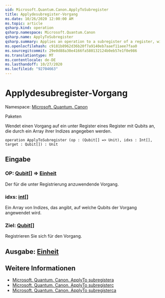 ```yaml
---
uid: Microsoft.Quantum.Canon.ApplyToSubregister
title: Applydesubregister-Vorgang
ms.date: 10/26/2020 12:00:00 AM
ms.topic: article
qsharp.kind: operation
qsharp.namespace: Microsoft.Quantum.Canon
qsharp.name: ApplyToSubregister
qsharp.summary: Applies an operation to a subregister of a register, with qubits specified by an array of their indices.
ms.openlocfilehash: c9181b8962d36b20f7a9140eb7aaef11aee7faa0
ms.sourcegitcommit: 29e0d88a30e4166fa580132124b0eb57e1f0e986
ms.translationtype: MT
ms.contentlocale: de-DE
ms.lasthandoff: 10/27/2020
ms.locfileid: "92704663"
---
```

# <a name="applytosubregister-operation"></a>Applydesubregister-Vorgang

Namespace: [Microsoft. Quantum. Canon](xref:Microsoft.Quantum.Canon)

Paketen [](https://nuget.org/packages/)


Wendet einen Vorgang auf ein unter Register eines Register mit Qubits an, die durch ein Array ihrer Indizes angegeben werden.

```qsharp
operation ApplyToSubregister (op : (Qubit[] => Unit), idxs : Int[], target : Qubit[]) : Unit
```


## <a name="input"></a>Eingabe

### <a name="op--qubit--unit"></a>OP: [Qubit](xref:microsoft.quantum.lang-ref.qubit)[] => [Einheit](xref:microsoft.quantum.lang-ref.unit) 

Der für die unter Registrierung anzuwendende Vorgang.


### <a name="idxs--int"></a>idxs: [int](xref:microsoft.quantum.lang-ref.int)[]

Ein Array von Indizes, das angibt, auf welche Qubits der Vorgang angewendet wird.


### <a name="target--qubit"></a>Ziel: [Qubit](xref:microsoft.quantum.lang-ref.qubit)[]

Registrieren Sie sich für den Vorgang.



## <a name="output--unit"></a>Ausgabe: [Einheit](xref:microsoft.quantum.lang-ref.unit)



## <a name="see-also"></a>Weitere Informationen

- [Microsoft. Quantum. Canon. ApplyTo subregistera](xref:Microsoft.Quantum.Canon.ApplyToSubregisterA)
- [Microsoft. Quantum. Canon. ApplyTo subregisterc](xref:Microsoft.Quantum.Canon.ApplyToSubregisterC)
- [Microsoft. Quantum. Canon. ApplyTo subregisterca](xref:Microsoft.Quantum.Canon.ApplyToSubregisterCA)
